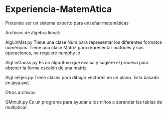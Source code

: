 # Experiencia-MatemAtica
Pretende ser un sistema experto para enseñar matemáticas

Archivos de álgebra lineal:

AlgLinMat.py
Tiene una clase Num para representar los diferentes formatos numéricos.
Tiene una clase Matriz para representar matrices y sus operaciones, no requiere numphy :o

AlgLinGauss.py
Es un algoritmo que evalúa y sugiere el proceso para obtener la forma escalón de una matriz.

AlgLinEjes.py
Tiene clases para dibujar vectores en un plano. Está basado en java.awt.


Otros archivos:

GMmult.py
Es un programa para ayudar a los niños a aprender las tablas de multiplicar.

